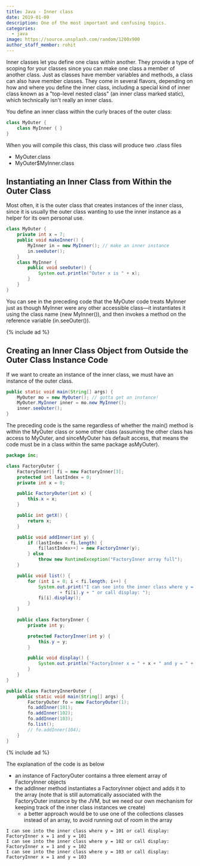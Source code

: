 ```yaml
---
title: Java - Inner class
date: 2019-01-09
description: One of the most important and confusing topics.
categories:
  - java
image: https://source.unsplash.com/random/1200x900
author_staff_member: rohit
---
```


Inner classes let you define one class within another. They provide a type of scoping for your classes since you can make one class a member of another class. Just as classes have member variables and methods, a class can also have member classes. They come in several flavors, depending on how and where you define the inner class, including a special kind of inner class known as a "top-level nested class" (an inner class marked static), which technically isn't really an inner class.

You define an inner class within the curly braces of the outer class:

```java
class MyOuter {
	class MyInner { }
}
```

When you will compile this class, this class will produce two .class files
- MyOuter.class
- MyOuter$MyInner.class

## Instantiating an Inner Class from Within the Outer Class

Most often, it is the outer class that creates instances of the inner class, since it is usually the outer class wanting to use the inner instance as a helper for its own personal use.

```java
class MyOuter {
	private int x = 7;
	public void makeInner() {
		MyInner in = new MyInner(); // make an inner instance
		in.seeOuter();
	}
	class MyInner {
		public void seeOuter() {
			System.out.println("Outer x is " + x);
		}
	}
}
```

You can see in the preceding code that the MyOuter code treats MyInner just as though MyInner were any other accessible class—it instantiates it using the class name (new MyInner()), and then invokes a method on the reference variable (in.seeOuter()).

{% include ad %}
## Creating an Inner Class Object from Outside the Outer Class Instance Code

If we want to create an instance of the inner class, we must have an instance of the outer class.

```java
public static void main(String[] args) {
	MyOuter mo = new MyOuter(); // gotta get an instance!
	MyOuter.MyInner inner = mo.new MyInner();
	inner.seeOuter();
}
```

The preceding code is the same regardless of whether the main() method is within the MyOuter class or some other class (assuming the other class has access to MyOuter, and sinceMyOuter has default access, that means the code must be in a class within the same package asMyOuter).

```java
package inc;

class FactoryOuter {
	FactoryInner[] fi = new FactoryInner[3];
	protected int lastIndex = 0;
	private int x = 0;

	public FactoryOuter(int x) {
		this.x = x;
	}

	public int getX() {
		return x;
	}

	public void addInner(int y) {
		if (lastIndex < fi.length) {
			fi[lastIndex++] = new FactoryInner(y);
		} else
			throw new RuntimeException("FactoryInner array full");
	}

	public void list() {
		for (int i = 0; i < fi.length; i++) {
			System.out.print("I can see into the inner class where y = "
					+ fi[i].y + " or call display: ");
			fi[i].display();
		}
	}

	public class FactoryInner {
		private int y;

		protected FactoryInner(int y) {
			this.y = y;
		}

		public void display() {
			System.out.println("FactoryInner x = " + x + " and y = " + y);
		}
	}
}

public class FactoryInnerOuter {
	public static void main(String[] args) {
		FactoryOuter fo = new FactoryOuter(1);
		fo.addInner(101);
		fo.addInner(102);
		fo.addInner(103);
		fo.list();
		// fo.addInner(104);
	}
}
```
{% include ad %}

The explanation of the code is as below
- an instance of FactoryOuter contains a three element array of FactoryInner objects
- the addInner method instantiates a FactoryInner object and adds it to the array (note that is still automatically associated with the FactoryOuter instance by the JVM, but we need our own mechanism for keeping track of the inner class instances we create) 
    - a better approach would be to use one of the collections classes instead of an array, to avoid running out of room in the array
    

        
```text
I can see into the inner class where y = 101 or call display: FactoryInner x = 1 and y = 101
I can see into the inner class where y = 102 or call display: FactoryInner x = 1 and y = 102
I can see into the inner class where y = 103 or call display: FactoryInner x = 1 and y = 103
```







